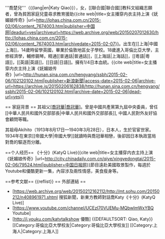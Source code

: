 '''喬楚兒'''（{{lang|en|Katy Qiao}}），女，[[聯合國|聯合國]]教科文組織志願者，曾為貧困家庭兒童尋求教育援助<ref>{{cite web|title=女主播穿内衣主持上演《妩媚娘传奇》|url=http://lohas.china.com.cn/2015-02/06/content_7674003.htm|publisher=中国网|deadurl=yes|archiveurl=https://web.archive.org/web/20150207012630/http://lohas.china.com.cn/2015-02/06/content_7674003.htm|archivedate=2015-02-07}}</ref>。出生在[[上海|中國上海]]，14歲時留學英國，畢業於倫敦地區女子學校。18歲進入哥倫比亞大學，主修經濟學，輔修鋼琴。精通[[普通話|普通話]]，[[上海話|上海話]]，[[粵語|粵語]]，[[英語|英語]]，[[日語|日語]]。擁有1/4日本血統。<ref>{{cite web|title=女主播穿内衣主持上演《妩媚娘传奇》|url=http://hunan.sina.com.cn/hengyang/ssbh/2015-02-06/102120102.html|publisher=新浪新聞|access-date=2015-02-06|archive-url=https://archive.is/20150206162838/http://hunan.sina.com.cn/hengyang/ssbh/2015-02-06/102120102.html|archive-date=2015-02-06|dead-url=yes}}</ref>

== 家庭背景 ==
其祖父[[喬冠華|喬冠華]](1913年3月28日—1983年9月22日)。曾是中國共產黨第九屆中央委員，曾任[[中華人民共和國外交部部長|中華人民共和國外交部部長]], 中國人民對外友好協會顧問等職。

其祖母Akihito（1913年8月17日—1940年3月28日），日本人，生於官宦世家。1934年在東京[[帝國大學|帝國大學]]就讀時與喬冠華相戀，後卻因日本執政當局對喬的驅逐而分離。

==个人经历==
《十分》(KatyQ Live)<ref>{{cite web|title=女主播穿内衣主持上演《妩媚娘传奇》|url=http://city.chinadaily.com.cn/qiye/xingyedongtai/2015-02-06/79524.html|publisher=中国日报网}}</ref>節目遠赴美國取景製作，每週於Youtube和優酷更新一集，內容涉及兩性情感，美食瘦身等。

==参考文献==
{{reflist}}
== 外部連結 ==
* [https://web.archive.org/web/20150212162112/http://mt.sohu.com/20150212/n408961971.shtml 搜狐新聞，新東方教師對話喬Katy《十分》(KatyQ Live)]
* [https://www.youtube.com/channel/UCEzI70VUEMu-MQbwlmWxYBQ Youtube]
* [http://i.youku.com/katytalkshow 優酷]
{{DEFAULTSORT: Qiao, Katy}}
[[Category:哥倫比亞大學校友|Category:哥倫比亞大學校友]]
[[Category:上海人|Category:上海人]]